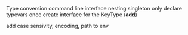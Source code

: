 Type conversion
command line interface
nesting
singleton
only declare typevars once
create interface for the KeyType (__add__)

add case sensivity, encoding, path to env
